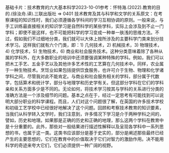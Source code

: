 

基础卡片：技术教育的六大基本科学2023-10-01参考：怀特海.(2022).教育的目的.(徐汝舟.译).三联出版社 => 0401 技术教育及其与科学和文学的关系原文：在考察课程的知识性时，我们必须遵循各学科间的学习互相协调的原则。一般来说，与手工训练最直接相关的知识学习是自然科学的某些学科，实际上会涉及到不止一门学科；即使不是这样，也不可能把科学的学习变成一种单一肤浅的思维方法。不过，假如我们不过细地分类，我们就可以大体上按所涉及的主要科学门类来划分技术学习。这样我们就有六个门类，即：1) 几何技术，2) 机械技术，3) 物理技术，4) 化学技术，5) 生物技术，6) 商业和社会服务技术。这种分类意味着除了各种从属的学科外，在大多数职业的培训中还须要强调某种特殊的学科。例如，我们可以把木工手艺、五金手艺以及其他许多艺术性的工艺算在几何技术中。同样，农业属于一种生物技术。烹饪业如果包括提供饮食服务，也许可介于生物、物理和化学诸学科之间，尽管我对此不能肯定。与商业和社会服务相关的学科，部分属于代数学，包括算术和统计学，部分与地理学和历史学有关。但这部分学科在它们的学科亲和关系方面多少是不同的。无论如何，将技术学习按其与学科的关系进行分类的准确方法是一个涉及细节的问题。基本之点在于，经过一定思考有可能找到可以说明大部分职业的科学课程。而且，人们对这个问题很了解，在英国的许多技术学校和初级工艺学校中已经很好地解决了这个问题。回顾和考察技术教育的知识要素，当我们从科学转入文学时，我们注意到，许多情况下学习是介于两种学科之间的，譬如，历史和地理。如果那是正确的历史和正确的地理，那么这两个学科在教育中是十分重要的。此外，那些对一般结果进行描述性解释以及呈现各学科中一系列思想的书，也属于这一类。这类书应该部分是基于史实的，部分是阐述那些最终已经产生的主要思想的，它们在教育中的价值取决于它们对智力的激励作用。决不能用科学的奇迹来夸大它们，它们必须提供一种广阔的视野。